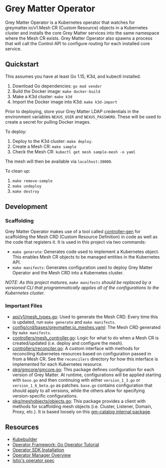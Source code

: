 # Grey Matter Operator

Grey Matter Operator is a Kubernetes operator that watches for greymatter.io/v1.Mesh CR (Custom Resource) objects in a Kubernetes cluster and installs the core Grey Matter services into the same namespace where the Mesh CR exists. Grey Matter Operator also spawns a process that will call the Control API to configure routing for each installed core service.

## Quickstart

This assumes you have at least Go 1.15, K3d, and kubectl installed.

1. Download Go dependencies: `go mod vendor`
2. Build the Docker image: `make docker-build`
3. Make a K3d cluster: `make k3d`
4. Import the Docker image into K3d: `make k3d-import`

Prior to deploying, store your Grey Matter LDAP credentials in the environment variables `NEXUS_USER` and `NEXUS_PASSWORD`. These will be used to create a secret for pulling Docker images.

To deploy:

1. Deploy to the K3d cluster: `make deploy`.
2. Create a Mesh CR: `make sample`
3. Check the Mesh CR: `kubectl get mesh sample-mesh -o yaml`

The mesh will then be available via `localhost:30000`.

To clean up:

1. `make remove-sample`
2. `make undeploy`
3. `make destroy`

## Development

### Scaffolding

Grey Matter Operator makes use of a tool called [controller-gen](https://github.com/kubernetes-sigs/controller-tools) for scaffolding the Mesh CRD (Custom Resource Definition) in code as well as the code that registers it. It is used in this project via two commands:
- `make generate`: Generates code used to implement a Kubernetes object. This enables Mesh CR objects to be managed entities in the Kubernetes API.
- `make manifests`: Generates configuration used to deploy Grey Matter Operator and the Mesh CRD into a Kubernetes cluster.
  
*NOTE: As this project matures, `make manifests` should be replaced by a versioned CLI that programmatically applies all of the configurations to the Kubernetes cluster.*

### Important Files

- [api/v1/mesh_types.go](api/v1/mesh_types.go): Used to generate the Mesh CRD. Every time this is updated, run `make generate` and `make manifests`.
- [config/crd/bases/greymatter.io_meshes.yaml](config/crd/bases/greymatter.io_meshes.yaml): The Mesh CRD generated by `make manifests`.
- [controllers/mesh_controller.go](controllers/mesh_controller.go): Logic for what to do when a Mesh CR is created/updated (i.e. deploy and configure the mesh).
- [controllers/reconciler.go](controllers/reconciler.go): A custom interface with methods for reconciling Kubernetes resources based on configuration passed in from a Mesh CR. See the `reconcilers` directory for how this interface is implemented for each Kubernetes resource.
- [pkg/gmcore/gmcore.go](pkg/gmcore/gmcore.go): This package defines configuration for each version of Grey Matter. At runtime, configurations will be applied starting with `base.go` and then continuing with either `version_1_3.go` or `version_1_6_beta.go` as patches. `base.go` contains configuration that should apply to all versions, while the others allow for specifying version-specific configurations.
- [pkg/meshobjects/objects.go](pkg/meshobjects/objects.go): This package provides a client with methods for scaffolding mesh objects (i.e. Cluster, Listener, Domain, Proxy, etc.). It is based loosely on this [gm-catalog internal package](https://github.com/greymatter-io/gm-catalog/tree/main/pkg/meshobjects).

## Resources

- [Kubebuilder](https://book.kubebuilder.io/introduction.html)
- [Operator Framework: Go Operator Tutorial](https://sdk.operatorframework.io/docs/building-operators/golang/tutorial/)
- [Operator SDK Installation](https://sdk.operatorframework.io/docs/building-operators/golang/installation/)
- [Operator Manager Overview](https://book.kubebuilder.io/cronjob-tutorial/empty-main.html)
- [Istio's operator spec](https://github.com/istio/api/blob/master/operator/v1alpha1/operator.pb.go#L97)
